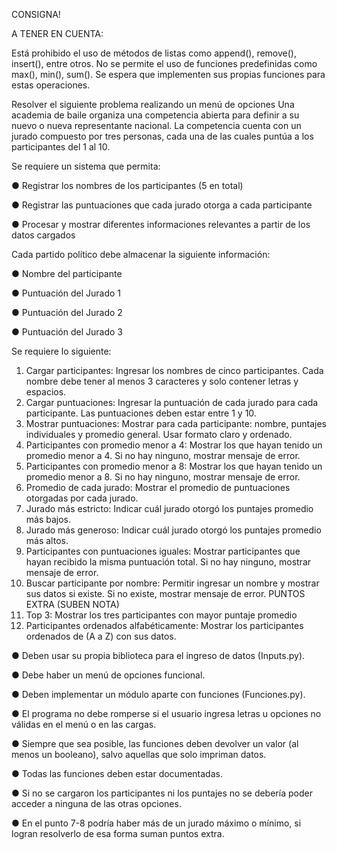 CONSIGNA!

A TENER EN CUENTA: 

Está prohibido el uso de métodos de listas como append(), remove(), insert(), entre otros. 
No se permite el uso de funciones predefinidas como max(), min(), sum(). 
Se espera que implementen sus propias funciones para estas operaciones. 

Resolver el siguiente problema realizando un menú de opciones 
Una academia de baile organiza una competencia abierta para definir a su nuevo o nueva 
representante nacional. La competencia cuenta con un jurado compuesto por tres personas, 
cada una de las cuales puntúa a los participantes del 1 al 10. 

Se requiere un sistema que permita: 

● Registrar los nombres de los participantes (5 en total)

● Registrar las puntuaciones que cada jurado otorga a cada participante 

● Procesar y mostrar diferentes informaciones relevantes a partir de los datos cargados 

Cada partido político debe almacenar la siguiente información: 

● Nombre del participante 

● Puntuación del Jurado 1 

● Puntuación del Jurado 2 

● Puntuación del Jurado 3 


Se requiere lo siguiente:  
1. Cargar participantes: Ingresar los nombres de cinco participantes. Cada nombre 
debe tener al menos 3 caracteres y solo contener letras y espacios. 
2. Cargar puntuaciones: Ingresar la puntuación de cada jurado para cada participante. 
Las puntuaciones deben estar entre 1 y 10. 
3. Mostrar puntuaciones: Mostrar para cada participante: nombre, puntajes individuales 
y promedio general. Usar formato claro y ordenado. 
4. Participantes con promedio menor a 4: Mostrar los que hayan tenido un promedio 
menor a 4. Si no hay ninguno, mostrar mensaje de error. 
5. Participantes con promedio menor a 8: Mostrar los que hayan tenido un promedio 
menor a 8. Si no hay ninguno, mostrar mensaje de error. 
6. Promedio de cada jurado: Mostrar el promedio de puntuaciones otorgadas por cada 
jurado. 
7. Jurado más estricto: Indicar cuál jurado otorgó los puntajes promedio más bajos. 
8. Jurado más generoso: Indicar cuál jurado otorgó los puntajes promedio más altos. 
9. Participantes con puntuaciones iguales: Mostrar participantes que hayan recibido la 
misma puntuación total. Si no hay ninguno, mostrar mensaje de error. 
10. Buscar participante por nombre: Permitir ingresar un nombre y mostrar sus datos si 
existe. Si no existe, mostrar mensaje de error. 
PUNTOS EXTRA (SUBEN NOTA) 
11. Top 3: Mostrar los tres participantes con mayor puntaje promedio 
12. Participantes ordenados alfabéticamente: Mostrar los participantes ordenados 
de (A a Z) con sus datos. 

● Deben usar su propia biblioteca para el ingreso de datos (Inputs.py). 

● Debe haber un menú de opciones funcional. 

● Deben implementar un módulo aparte con funciones (Funciones.py). 

● El programa no debe romperse si el usuario ingresa letras u opciones no válidas en el menú o en las cargas. 

● Siempre que sea posible, las funciones deben devolver un valor (al menos un booleano), salvo aquellas que solo impriman datos. 

● Todas las funciones deben estar documentadas. 

● Si no se cargaron los participantes ni los puntajes no se debería poder acceder a ninguna de las otras opciones. 

● En el punto 7-8 podría haber más de un jurado máximo o mínimo, si logran resolverlo de esa forma suman puntos extra.
